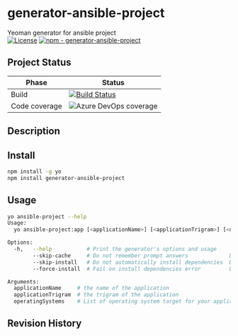 # generator-ansible-project
Yeoman generator for ansible project  
[![License](https://img.shields.io/badge/license-MIT-blue.svg)](https://github.com/ygo74/generator-ansible-project/blob/master/LICENSE)
[![npm - generator-ansible-project](https://img.shields.io/badge/npm-generator--team-blue.svg)](https://www.npmjs.com/package/generator-ansible-project)

## Project Status
| Phase | Status |
|-------|--------|
| Build |[![Build Status](https://dev.azure.com/ygo74/generator-ansible-project/_apis/build/status/ygo74.generator-ansible-project%20(1)?branchName=master)](https://dev.azure.com/ygo74/generator-ansible-project/_build/latest?definitionId=4&branchName=master)|
|Code coverage | ![Azure DevOps coverage](https://img.shields.io/azure-devops/coverage/ygo74/generator-ansible-project/4.svg) |

## Description

## Install
```bash
npm install -g yo
npm install generator-ansible-project
```

## Usage
```bash
yo ansible-project --help
Usage:
  yo ansible-project:app [<applicationName>] [<applicationTrigram>] [<operatingSystems>] [options]

Options:
  -h,   --help           # Print the generator's options and usage
        --skip-cache     # Do not remember prompt answers             Default: false
        --skip-install   # Do not automatically install dependencies  Default: false
        --force-install  # Fail on install dependencies error         Default: false

Arguments:
  applicationName     # the name of the application                           Type: String  Required: false
  applicationTrigram  # the trigram of the application                        Type: String  Required: false
  operatingSystems    # List of operating system target for your application  Type: String  Required: false
```

## Revision History
